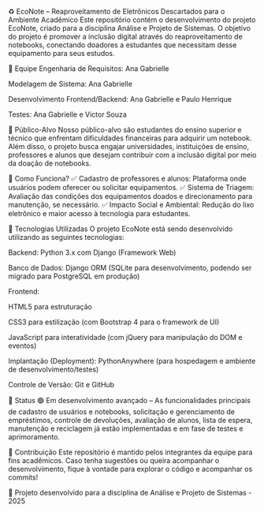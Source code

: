 ♻️ EcoNote – Reaproveitamento de Eletrônicos Descartados para o Ambiente Acadêmico
Este repositório contém o desenvolvimento do projeto EcoNote, criado para a disciplina Análise e Projeto de Sistemas. O objetivo do projeto é promover a inclusão digital através do reaproveitamento de notebooks, conectando doadores a estudantes que necessitam desse equipamento para seus estudos.

👥 Equipe
Engenharia de Requisitos: Ana Gabrielle

Modelagem de Sistema: Ana Gabrielle

Desenvolvimento Frontend/Backend: Ana Gabrielle e Paulo Henrique

Testes: Ana Gabrielle e Victor Souza

🎯 Público-Alvo
Nosso público-alvo são estudantes do ensino superior e técnico que enfrentam dificuldades financeiras para adquirir um notebook. Além disso, o projeto busca engajar universidades, instituições de ensino, professores e alunos que desejam contribuir com a inclusão digital por meio da doação de notebooks.

🚀 Como Funciona?
✅ Cadastro de professores e alunos: Plataforma onde usuários podem oferecer ou solicitar equipamentos.
✅ Sistema de Triagem: Avaliação das condições dos equipamentos doados e direcionamento para manutenção, se necessário.
✅ Impacto Social e Ambiental: Redução do lixo eletrônico e maior acesso à tecnologia para estudantes.

🔧 Tecnologias Utilizadas
O projeto EcoNote está sendo desenvolvido utilizando as seguintes tecnologias:

Backend: Python 3.x com Django (Framework Web)

Banco de Dados: Django ORM (SQLite para desenvolvimento, podendo ser migrado para PostgreSQL em produção)

Frontend:

HTML5 para estruturação

CSS3 para estilização (com Bootstrap 4 para o framework de UI)

JavaScript para interatividade (com jQuery para manipulação do DOM e eventos)

Implantação (Deployment): PythonAnywhere (para hospedagem e ambiente de desenvolvimento/testes)

Controle de Versão: Git e GitHub

📅 Status
🟢 Em desenvolvimento avançado – As funcionalidades principais de cadastro de usuários e notebooks, solicitação e gerenciamento de empréstimos, controle de devoluções, avaliação de alunos, lista de espera, manutenção e reciclagem já estão implementadas e em fase de testes e aprimoramento.

📝 Contribuição
Este repositório é mantido pelos integrantes da equipe para fins acadêmicos. Caso tenha sugestões ou queira acompanhar o desenvolvimento, fique à vontade para explorar o código e acompanhar os commits!

📌 Projeto desenvolvido para a disciplina de Análise e Projeto de Sistemas - 2025
